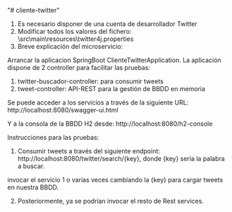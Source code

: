 "# cliente-twitter" 

1) Es necesario disponer de una cuenta de desarrollador Twitter
2) Modificar todos los valores del fichero: \src\main\resources\twitter4j.properties
3) Breve explicación del microservicio:

Arrancar la aplicacion SpringBoot ClienteTwitterApplication.
La aplicación dispone de 2 controller para facilitar las pruebas:
1) twitter-buscador-controller: para consumir tweets
2) tweet-controller: API-REST para la gestión de BBDD en memoria 

Se puede acceder a los servicios a través de la siguiente URL: http://localhost:8080/swagger-ui.html

Y a la consola de la BBDD H2 desde: http://localhost:8080/h2-console

Instrucciones para las pruebas:

1) Consumir tweets a través del siguiente endpoint: http://localhost:8080/twitter/search/{key}, donde {key} sería la palabra a buscar.

invocar el servicio 1 o varias veces cambiando la {key} para cargar tweets en nuestra BBDD.

2) Posteriormente, ya se podrían invocar el resto de Rest services.